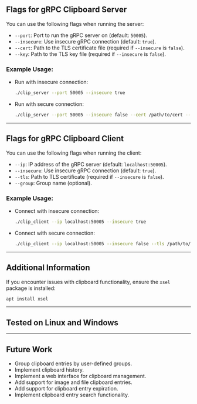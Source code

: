 ## Flags for gRPC Clipboard Server

You can use the following flags when running the server:

- `--port`: Port to run the gRPC server on (default: `50005`).
- `--insecure`: Use insecure gRPC connection (default: `true`).
- `--cert`: Path to the TLS certificate file (required if `--insecure` is `false`).
- `--key`: Path to the TLS key file (required if `--insecure` is `false`).

### Example Usage:

- Run with insecure connection:
  ```bash
  ./clip_server --port 50005 --insecure true
  ```
- Run with secure connection:
  ```bash
  ./clip_server --port 50005 --insecure false --cert /path/to/cert --key /path/to/key
  ```

---

## Flags for gRPC Clipboard Client

You can use the following flags when running the client:

- `--ip`: IP address of the gRPC server (default: `localhost:50005`).
- `--insecure`: Use insecure gRPC connection (default: `true`).
- `--tls`: Path to TLS certificate (required if `--insecure` is `false`).
- `--group`: Group name (optional).

### Example Usage:

- Connect with insecure connection:
  ```bash
  ./clip_client --ip localhost:50005 --insecure true
  ```
- Connect with secure connection:
  ```bash
  ./clip_client --ip localhost:50005 --insecure false --tls /path/to/tls
  ```

---

## Additional Information

If you encounter issues with clipboard functionality, ensure the `xsel` package is installed:

```bash
apt install xsel
```

---

## Tested on Linux and Windows

---

## Future Work

- Group clipboard entries by user-defined groups.
- Implement clipboard history.
- Implement a web interface for clipboard management.
- Add support for image and file clipboard entries.
- Add support for clipboard entry expiration.
- Implement clipboard entry search functionality.
